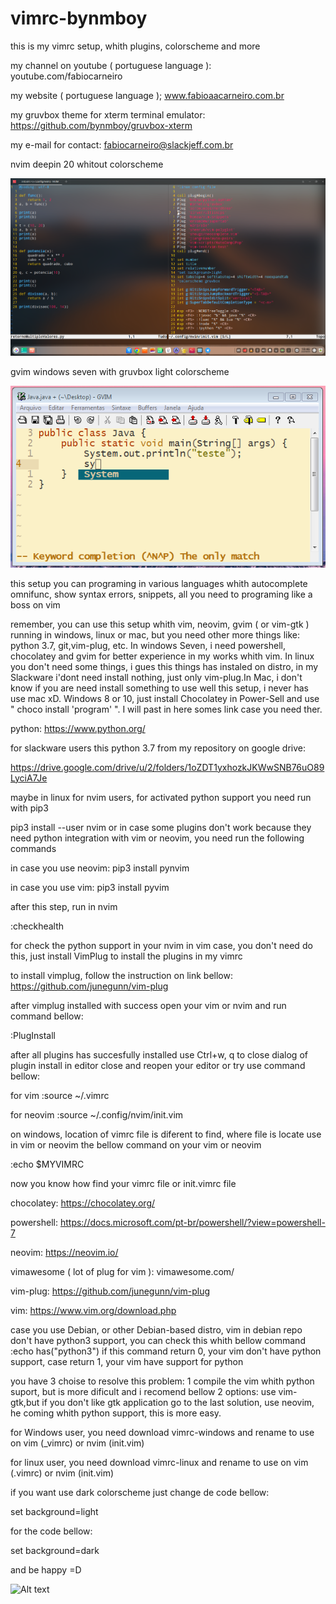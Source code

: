 # vimrc-bynmboy
this is my vimrc setup, whith plugins, colorscheme and more

my channel on youtube ( portuguese language ):
youtube.com/fabiocarneiro

my website ( portuguese language );
www.fabioaacarneiro.com.br

my gruvbox theme for xterm terminal emulator:
https://github.com/bynmboy/gruvbox-xterm

my e-mail for contact:
fabiocarneiro@slackjeff.com.br

nvim deepin 20 whitout colorscheme

![Alt text](https://github.com/bynmboy/vimrc-bynmboy/blob/master/vim.png)


gvim windows seven with gruvbox light colorscheme

![Alt text](https://github.com/bynmboy/vimrc-bynmboy/blob/master/gvim.PNG)


this setup you can programing in various languages whith autocomplete
omnifunc, show syntax errors, snippets, all you need to programing like a boss on vim

remember, you can use this setup whith vim, neovim, gvim ( or vim-gtk )
running in windows, linux or mac, but you need other more things like:
python 3.7, git,vim-plug, etc. In windows Seven, i need powershell,
chocolatey and gvim for better experience in my works whith vim.
In linux you don't need some things, i gues this things has instaled on distro,
in my Slackware i'dont need install nothing, just only vim-plug.In Mac, 
i don't know if you are need install something to use well this setup, 
i never has use mac xD. Windows 8 or 10, just install Chocolatey in Power-Sell and
use " choco install 'program' ". I will past in here somes link case you need ther.

python:
https://www.python.org/

for slackware users this python 3.7 from my repository on google drive:

https://drive.google.com/drive/u/2/folders/1oZDT1yxhozkJKWwSNB76uO89LyciA7Je

maybe in linux for nvim users, for activated python support
you need run with pip3

pip3 install --user nvim
or in case some plugins don't work because they need python integration with
vim or neovim, you need run the following commands

in case you use neovim:
pip3 install pynvim

in case you use vim:
pip3 install pyvim

after this step, run in nvim 

:checkhealth 

for check the python support in your nvim
in vim case, you don't need do this, just
install VimPlug to install the plugins in
my vimrc

to install vimplug, follow the instruction on link bellow:
https://github.com/junegunn/vim-plug

after vimplug installed with success open your vim or nvim
and run command bellow:

:PlugInstall

after all plugins has succesfully installed
use Ctrl+w, q  to close dialog of plugin install in editor
close and reopen your editor or try use command bellow:

for vim
:source ~/.vimrc

for neovim
:source ~/.config/nvim/init.vim

on windows, location of vimrc file is diferent to find,
where file is locate use in vim or neovim the bellow command
on your vim or neovim

:echo $MYVIMRC

now you know how find your vimrc file or init.vimrc file

chocolatey:
https://chocolatey.org/

powershell:
https://docs.microsoft.com/pt-br/powershell/?view=powershell-7

neovim:
https://neovim.io/

vimawesome ( lot of plug for vim ):
vimawesome.com/

vim-plug:
https://github.com/junegunn/vim-plug

vim:
https://www.vim.org/download.php

case you use Debian, or other Debian-based distro, vim in debian repo
don't have python3 support, you can check this whith bellow command
:echo has("python3")
if this command return 0, your vim don't have python support,
case return 1, your vim have support for python

you have 3 choise to resolve this problem:
1 compile the vim whith python suport, but is more dificult
and i recomend bellow 2 options:
use vim-gtk,but if you don't like gtk application go to
the last solution, use neovim, he coming whith python support,
this is more easy.

for Windows user, you need download vimrc-windows and rename 
to use on vim (_vimrc) or nvim (init.vim)

for linux user, you need download vimrc-linux and rename to
use on vim (.vimrc) or nvim (init.vim)


if you want use dark colorscheme just change de code bellow:

set background=light

for the code bellow:

set background=dark

and be happy =D

![Alt text](https://github.com/bynmboy/vimrc-bynmboy/blob/master/vimfile.png)
